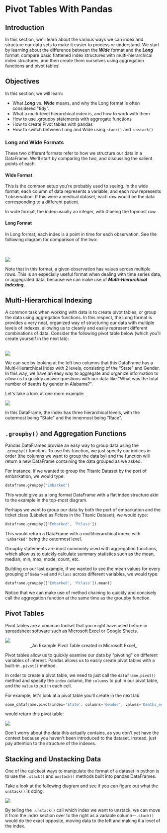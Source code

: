 
# Pivot Tables With Pandas

## Introduction

In this section, we'll learn about the various ways we can index and structure our data sets to make it easier to process or understand.  We start by learning about the difference between the **_Wide_** format and the **_Long_** format, compare basic flattened index structures with multi-hierarchical index structures, and then create them ourselves using aggregation functions and pivot tables!

## Objectives

In this section, we will learn:

* What **_Long_** vs. **_Wide_** means, and why the Long format is often considered "tidy".
* What a multi-level hierarchical index is, and how to work with them
* How to use .groupby statements with aggregate functions
* How to create Pivot tables with pandas
* How to switch between Long and Wide using `stack()` and` unstack()`

### Long and Wide Formats


These two different formats refer to how we structure our data in a DataFrame.  We'll start by comparing the two, and discussing the salient points of each.

#### Wide Format

This is the common setup you're probably used to seeing. In the wide format, each column of data represents a variable, and each row represents 1 observation.  If this were a medical dataset, each row would be the data corresponding to a different patient.

In wide format, the index usually an integer, with 0 being the topmost row.  


#### Long Format

In Long format, each index is a point in time for each observation.  See the following diagram for comparison of the two:

<br>
<br>
<img src="wide_vs_long.PNG">

Note that in this format, a given observation has values across multiple rows.  This is an especially useful format when dealing with time series data, or aggegrated data, because we can make use of **_Multi-Hierarchical Indexing_**,

## Multi-Hierarchical Indexing

A common task when working with data is to create pivot tables, or group the data using aggregation functions.  In this respect, the Long format is provides a very neat, organized way of structuring our data with multiple levels of indexes, allowing us to cleanly and easily represent different combinations of data.  Consider the following pivot table below (which you'll create yourself in the next lab):
<br>
<br>

<img src="pt1.PNG">

We can see by looking at the left two columns that this DataFrame has a Multi-Hierarchical Index with 2 levels, consisting of the "State" and Gender.  In this way, we have an easy way to aggregate and organize information to allow us to quickly answer questions with our data like "What was the total number of deaths by gender in Alabama?".

Let's take a look at one more example:


<img src="pt2.PNG">

In this DataFrame, the index has three hierarchical levels, with the outermost being "State" and the innermost being "Race".


## `.groupby()` and Aggregation Functions

Pandas DataFrames provide an easy way to group data using the `.groupby()` function.  To use this function, we just specify our indices in order (the columns we want to group the data by) and the function will return a new DataFrame containing the data grouped as we asked.

For instance, if we wanted to group the Titanic Dataset by the port of embarkation, we would type:

```python
dataframe.groupby("Embarked")
```

This would give us a long format DataFrame with a flat index structure akin to the example in the top-most diagram.

Perhaps we want to group our data by both the port of embarkation and the ticket class (Labeled as _Pclass_ in the Titanic Dataset), we would type:

```python
dataframe.groupby(['Embarked', 'Pclass'])
```

This would return a DataFrame with a multihierarchical index, with `'Embarked'` being the outermost level.

Groupby statements are most commonly used with aggregation functions, which allow us to quickly calculate summary statistics such as the mean, median, min, max, mode, count, etc.  

Building on our last example, if we wanted to see the mean values for every grouping of `Embarked` and `Pclass` across different variables,  we would type:

```python
dataframe.groupby(['Embarked', 'Pclass']).mean()
```

Notice that we can make use of method chaining to quickly and concisely call the aggregation function at the same time as the groupby function.  

## Pivot Tables

Pivot tables are a common toolset that you might have used before in spreadsheet software such as Microsoft Excel or Google Sheets.  

<img src="excel_pt.PNG">
<br>
<center>_An Example Pivot Table created in Microsoft Excel_</center>

Pivot tables allow us to quickly examine our data by "pivoting" on different variables of interest.  Pandas allows us to easily create pivot tables with a built-in `.pivot()` method.

In order to create a pivot table, we need to just call the `dataframe.pivot()` method and specify the `index` column, the `columns` to put in our pivot table, and the `value` to put in each cell.  

For example, let's look at a pivot table you'll create in the next lab:

```python
some_dataframe.pivot(index='State', columns='Gender', values='Deaths_mean')
```

would return this pivot table:

<img src="pt3.PNG">

Don't worry about the data this actually contains, as you don't yet have the context because you haven't been introduced to the dataset. Instead, just pay attention to the structure of the indexes.


## Stacking and Unstacking Data

One of the quickest ways to manipulate the format of a dataset in python is to use the `.stack()` and `unstack()` methods built into pandas DataFrames.  

Take a look at the following diagram and see if you can figure out what the `unstack()` is doing.

<img src='unstack.PNG'>

By telling the `.unstack()` call which index we want to unstack, we can move it from the index section over to the right as a variable column--`.stack()` would do the exact opposite, moving data to the left and making it a level of the index.  
